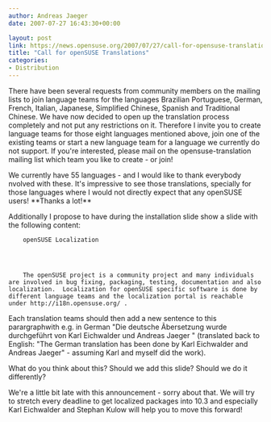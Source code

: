 ```yaml
---
author: Andreas Jaeger
date: 2007-07-27 16:43:30+00:00

layout: post
link: https://news.opensuse.org/2007/07/27/call-for-opensuse-translations/
title: "Call for openSUSE Translations"
categories:
- Distribution
---
```

There have been several requests from community members on the mailing lists to join language teams for the languages Brazilian Portuguese, German, French, Italian, Japanese, Simplified Chinese, Spanish and Traditional Chinese.  We have now decided to open up the translation process completely and not put any restrictions on it.  Therefore I invite you to create language teams for those eight languages mentioned above, join one of the existing teams or start a new language team for a language we currently do not support.  If you're interested, please mail on the opensuse-translation mailing list which team you like to create - or join!

<!-- more -->We currently have 55 languages - and I would like to thank everybody nvolved with these.  It's impressive to see those translations, specially for those languages where I would not directly expect that any openSUSE users!  **Thanks a lot!**

Additionally I propose to have during the installation slide show a slide with the following content:


        openSUSE Localization




        The openSUSE project is a community project and many individuals are involved in bug fixing, packaging, testing, documentation and also localization.  Localization for openSUSE specific software is done by different language teams and the localization portal is reachable  under http://i18n.opensuse.org/ .


Each translation teams should then add a new sentence to this parargraphwith e.g. in German "Die deutsche Ãbersetzung wurde durchgeführt von Karl Eichwalder und Andreas Jaeger " (translated back to English: "The German translation has been done by Karl Eichwalder and Andreas Jaeger" - assuming Karl and myself did the work).

What do you think about this?  Should we add this slide? Should we do it differently?

We're a little bit late with this announcement - sorry about that.  We will try to stretch every deadline to get localized packages into 10.3 and especially Karl Eichwalder and Stephan Kulow will help you to move this forward!		
